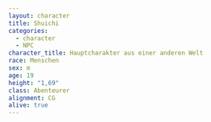 ```yaml
---
layout: character
title: Shuichi
categories:
  - character
  - NPC
character_title: Hauptcharakter aus einer anderen Welt
race: Menschen
sex: m
age: 19
height: "1,69"
class: Abenteurer
alignment: CG
alive: true
---
```

